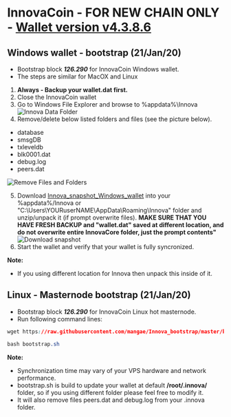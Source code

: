 # InnovaCoin - FOR NEW CHAIN ONLY - [Wallet version v4.3.8.6](https://github.com/innova-foundation/innova/releases)
## Windows wallet - bootstrap (21/Jan/20)
- Bootstrap block ***126.290*** for InnovaCoin Windows wallet.
- The steps are similar for MacOX and Linux
1. **Always - Backup your wallet.dat first.**
2. Close the InnovaCoin wallet
3. Go to Windows File Explorer and browse to %appdata%\Innova
![Innova Data Folder](https://i.imgur.com/KbLozsc.jpg)
4. Remove/delete below listed folders and files (see the picture below).
* database
* smsgDB
* txleveldb
* blk0001.dat
* debug.log
* peers.dat

![Remove Files and Folders](https://i.imgur.com/i6W57n2.jpg)    

5. Download [Innova_snapshot_Windows_wallet](https://www.dropbox.com/s/rzesomb5m9pyvvt/innbootstrap.zip) into your %appdata%/Innova or "C:\Users\YOURuserNAME\AppData\Roaming\Innova" folder and unzip/unpack it (if prompt overwrite files). **MAKE SURE THAT YOU HAVE FRESH BACKUP and "wallet.dat" saved at different location, and do not overwrite entire InnovaCore folder, just the prompt contents"** 
![Download snapshot](https://i.imgur.com/uzQIPDb.jpg)
6. Start the wallet and verify that your wallet is fully syncronized.

**Note:**
- If you using different location for Innova then unpack this inside of it.

## Linux - Masternode bootstrap (21/Jan/20)
- Bootstrap block ***126.290*** for InnovaCoin Linux hot masternode.
- Run following command lines:
```css
wget https://raw.githubusercontent.com/mangae/Innova_bootstrap/master/bootstrap.sh
```
```css
bash bootstrap.sh
```
**Note:**
- Synchronization time may vary of your VPS hardware and network performance.
- bootstrap.sh is build to update your wallet at default **/root/.innova/** folder, so if you using different folder please feel free to modify it.
- It will also remove files peers.dat and debug.log from your .innova folder.
